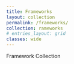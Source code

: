```yaml
---
title: Frameworks
layout: collection
permalink: /frameworks/
collection: rameworks
# entries_layout: grid
classes: wide
---
```


Framework Collection